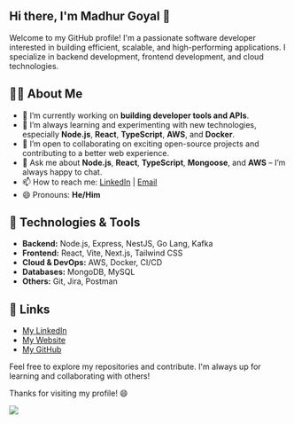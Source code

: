 ## Hi there, I'm Madhur Goyal 👋

Welcome to my GitHub profile! I'm a passionate software developer interested in building efficient, scalable, and high-performing applications. I specialize in backend development, frontend development, and cloud technologies.

## 🧑‍💻 About Me

- 🔭 I’m currently working on **building developer tools and APIs**.
- 🌱 I’m always learning and experimenting with new technologies, especially **Node.js**, **React**, **TypeScript**, **AWS**, and **Docker**.
- 👯 I’m open to collaborating on exciting open-source projects and contributing to a better web experience.
- 💬 Ask me about **Node.js**, **React**, **TypeScript**, **Mongoose**, and **AWS** – I’m always happy to chat.
- 📫 How to reach me: [LinkedIn](https://www.linkedin.com/in/madhur-goyal/) | [Email](mailto:hi@mgoyal.com)
- 😄 Pronouns: **He/Him**

## 🚀 Technologies & Tools

- **Backend:** Node.js, Express, NestJS, Go Lang, Kafka 
- **Frontend:** React, Vite, Next.js, Tailwind CSS
- **Cloud & DevOps:** AWS, Docker, CI/CD
- **Databases:** MongoDB, MySQL
- **Others:** Git, Jira, Postman

## 🔗 Links

- [My LinkedIn](https://www.linkedin.com/in/madhur-goyal/)
- [My Website](https://mgoyal.com)
- [My GitHub](https://github.com/mgoyal98)

Feel free to explore my repositories and contribute. I'm always up for learning and collaborating with others!

Thanks for visiting my profile! 😄

![](https://komarev.com/ghpvc/?username=mgoyal98&color=0e75b6&style=for-the-badge)
